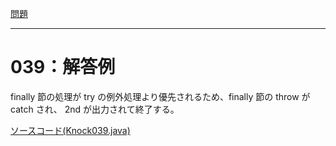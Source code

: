 [問題](../README.md)

***
# 039：解答例
finally 節の処理が try の例外処理より優先されるため、finally 節の throw が catch され、 2nd が出力されて終了する。

[ソースコード(Knock039.java)](src/Knock039.java)
